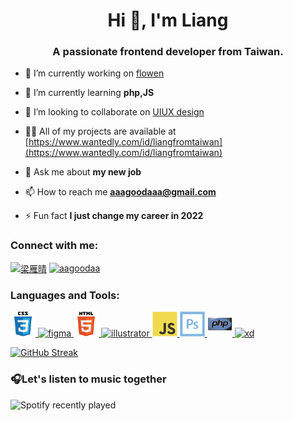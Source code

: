 <h1 align="center">Hi 👋, I'm Liang</h1>
<h3 align="center">A passionate frontend developer from Taiwan.</h3>

- 🔭 I’m currently working on [flowen](https://flowens.ssc.works)

- 🌱 I’m currently learning **php,JS**

- 👯 I’m looking to collaborate on [UIUX design](https://xd.adobe.com/view/715c039b-f3b3-411f-b49d-f108349db337-240f/)

- 👨‍💻 All of my projects are available at [https://www.wantedly.com/id/liangfromtaiwan](https://www.wantedly.com/id/liangfromtaiwan)

- 💬 Ask me about **my new job**

- 📫 How to reach me **aaagoodaaa@gmail.com**

- ⚡ Fun fact **I just change my career in 2022**

<h3 align="left">Connect with me:</h3>
<p align="left">
<a href="https://fb.com/梁雁晴" target="blank"><img align="center" src="https://raw.githubusercontent.com/rahuldkjain/github-profile-readme-generator/master/src/images/icons/Social/facebook.svg" alt="梁雁晴" height="30" width="40" /></a>
<a href="https://instagram.com/aagoodaa" target="blank"><img align="center" src="https://raw.githubusercontent.com/rahuldkjain/github-profile-readme-generator/master/src/images/icons/Social/instagram.svg" alt="aagoodaa" height="30" width="40" /></a>
</p>

<h3 align="left">Languages and Tools:</h3>
<p align="left"> <a href="https://www.w3schools.com/css/" target="_blank" rel="noreferrer"> <img src="https://raw.githubusercontent.com/devicons/devicon/master/icons/css3/css3-original-wordmark.svg" alt="css3" width="40" height="40"/> </a> <a href="https://www.figma.com/" target="_blank" rel="noreferrer"> <img src="https://www.vectorlogo.zone/logos/figma/figma-icon.svg" alt="figma" width="40" height="40"/> </a> <a href="https://www.w3.org/html/" target="_blank" rel="noreferrer"> <img src="https://raw.githubusercontent.com/devicons/devicon/master/icons/html5/html5-original-wordmark.svg" alt="html5" width="40" height="40"/> </a> <a href="https://www.adobe.com/in/products/illustrator.html" target="_blank" rel="noreferrer"> <img src="https://www.vectorlogo.zone/logos/adobe_illustrator/adobe_illustrator-icon.svg" alt="illustrator" width="40" height="40"/> </a> <a href="https://developer.mozilla.org/en-US/docs/Web/JavaScript" target="_blank" rel="noreferrer"> <img src="https://raw.githubusercontent.com/devicons/devicon/master/icons/javascript/javascript-original.svg" alt="javascript" width="40" height="40"/> </a> <a href="https://www.photoshop.com/en" target="_blank" rel="noreferrer"> <img src="https://raw.githubusercontent.com/devicons/devicon/master/icons/photoshop/photoshop-line.svg" alt="photoshop" width="40" height="40"/> </a> <a href="https://www.php.net" target="_blank" rel="noreferrer"> <img src="https://raw.githubusercontent.com/devicons/devicon/master/icons/php/php-original.svg" alt="php" width="40" height="40"/> </a> <a href="https://www.adobe.com/products/xd.html" target="_blank" rel="noreferrer"> <img src="https://cdn.worldvectorlogo.com/logos/adobe-xd.svg" alt="xd" width="40" height="40"/> </a> </p>



[![GitHub Streak](https://github-readme-streak-stats.herokuapp.com/?user=liangfromtaiwan)](https://git.io/streak-stats)

<h3>🎧Let's listen to music together</h3>

![Spotify recently played](https://spotify-recently-played-readme.vercel.app/api?user=jeffreyca16)
